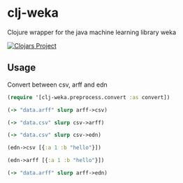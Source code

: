 # clj-weka

Clojure wrapper for the java machine learning library weka

[![Clojars Project](https://img.shields.io/clojars/v/clj-weka.svg)](https://clojars.org/clj-weka)

## Usage

Convert between csv, arff and edn

```clojure
(require '[clj-weka.preprocess.convert :as convert])

(-> "data.arff" slurp arff->csv)

(-> "data.csv" slurp csv->arff)

(-> "data.csv" slurp csv->edn)

(edn->csv [{:a 1 :b "hello"}])

(edn->arff [{:a 1 :b "hello"}])

(-> "data.arff" slurp arff->edn)
```
